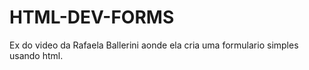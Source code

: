 # HTML-DEV-FORMS
Ex do video da Rafaela Ballerini aonde ela cria uma formulario simples usando html.
